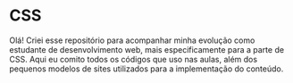 # CSS
Olá! Criei esse repositório para acompanhar minha evolução como estudante de desenvolvimento web, mais especificamente para a parte de CSS.
Aqui eu comito todos os códigos que uso nas aulas, além dos pequenos modelos de sites utilizados para a implementação do conteúdo.
